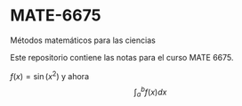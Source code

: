 # MATE-6675
Métodos matemáticos para las ciencias

Este repositorio contiene las notas para el curso MATE 6675.

$f(x)=\sin(x^2)$ y ahora $$\int_a^b f(x) dx$$
